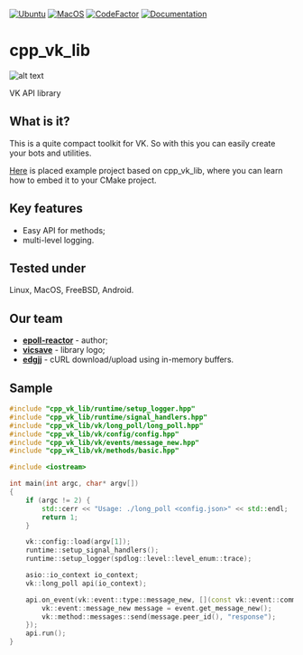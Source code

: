 [![Ubuntu](https://github.com/epoll-reactor/cpp_vk_lib/workflows/Ubuntu/badge.svg)](https://github.com/epoll-reactor/cpp_vk_lib/actions?query=workflow%3AUbuntu)
[![MacOS](https://github.com/epoll-reactor/cpp_vk_lib/workflows/MacOS/badge.svg)](https://github.com/epoll-reactor/cpp_vk_lib/actions?query=workflow%3AMacOS)
[![CodeFactor](https://www.codefactor.io/repository/github/epoll-reactor/cpp_vk_lib/badge/master)](https://www.codefactor.io/repository/github/epoll-reactor/cpp_vk_lib/overview/master)
[![Documentation](https://img.shields.io/badge/docs-doxygen-blue.svg)](https://epoll-reactor.github.io/cpp_vk_lib/index.html)

# cpp_vk_lib
![alt text](https://github.com/epoll-reactor/cpp_vk_lib/blob/master/images/vkcpplib-banner-github.png?raw=true)

VK API library

## What is it?
This is a quite compact toolkit for VK. So with this you can easily create your bots and utilities.

[Here](https://github.com/epoll-reactor/template_cpp_vk_bot) is placed example project based on cpp_vk_lib, where
you can learn how to embed it to your CMake project.

## Key features
* Easy API for methods;
* multi-level logging.

## Tested under
Linux, MacOS, FreeBSD, Android.

## Our team
* **[epoll-reactor](https://github.com/epoll-reactor)** - author;
* **[vicsave](https://github.com/vicsave)** - library logo;
* **[edgjj](https://github.com/edgjj)** - cURL download/upload using in-memory buffers.

## Sample

```cpp
#include "cpp_vk_lib/runtime/setup_logger.hpp"
#include "cpp_vk_lib/runtime/signal_handlers.hpp"
#include "cpp_vk_lib/vk/long_poll/long_poll.hpp"
#include "cpp_vk_lib/vk/config/config.hpp"
#include "cpp_vk_lib/vk/events/message_new.hpp"
#include "cpp_vk_lib/vk/methods/basic.hpp"

#include <iostream>

int main(int argc, char* argv[])
{
    if (argc != 2) {						
        std::cerr << "Usage: ./long_poll <config.json>" << std::endl;
        return 1;
    }

    vk::config::load(argv[1]);
    runtime::setup_signal_handlers();
    runtime::setup_logger(spdlog::level::level_enum::trace);

    asio::io_context io_context;
    vk::long_poll api(io_context);

    api.on_event(vk::event::type::message_new, [](const vk::event::common& event) {
        vk::event::message_new message = event.get_message_new();
        vk::method::messages::send(message.peer_id(), "response");
    });
    api.run();
}
```
